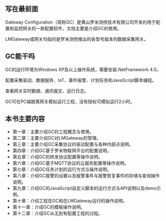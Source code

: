 ## 写在最前面

Gateway Configuration（简称GC）是黄山罗米测控技术有限公司开发的用于配置和监控网关的一款配置软件，文档主要是介绍GC的使用。

LMGateway或网关均指的是罗米测控推出的各型号版本的数据采集网关。

## GC能干吗

GC的运行环境为Windows XP及以上操作系统，需要安装.NetFramework 4.0。

配置采集驱动、数据服务、IoT、事件报警、计划任务和JavaScript脚本编程。

查看网关实时数据、通讯报文、运行日志。

GC可在PC端脱离网关模拟运行工程，没有授权可模拟运行2小时。

## 本书主要内容

* 第一章：主要介绍GC的工程概念与使用。
* 第二章：主要介绍GC对LMGateway的管理。
* 第三章：主要介绍GC采集协议的驱动配置与各种内部点说明。
* 第四章：介绍GC基于罗米物联网平台的配置说明。
* 第五章：介绍GC的转发协议配置等操作说明。
* 第六章：介绍GC基于MQTT协议的云服务配置等操作说明。
* 第七章：介绍GC任务计划的运行方式与操作说明。
* 第八章：介绍GC报警的设置以及报警事件与报警恢复事件的存储与查询操作说明。
* 第九章：介绍GC的JavaScript自定义脚本的运行方式与API说明以及demo示例。
* 第十章：介绍工程在GC和在LMGateway运行的操作说明。
* 第十一章：介绍GC的模板操作说明。
* 第十二章：介绍GC从无到有配置工程的过程。



